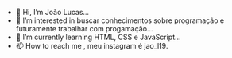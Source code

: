 - 👋 Hi, I’m João Lucas...
- 👀 I’m interested in buscar conhecimentos sobre programação e futuramente trabalhar com progamação...
- 🌱 I’m currently learning HTML, CSS e JavaScript...
- 📫 How to reach me , meu instagram é jao_l19.

<!---
JoaoLucas19/JoaoLucas19 is a ✨ special ✨ repository because its `README.md` (this file) appears on your GitHub profile.
You can click the Preview link to take a look at your changes.
--->
